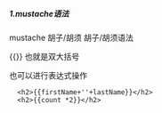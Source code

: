 ##### 1.mustache语法

mustache 胡子/胡须 胡子/胡须语法

{{}} 也就是双大括号

也可以进行表达式操作

```vue
  <h2>{{firstName+''+lastName}}</h2>
  <h2>{{count *2}}</h2>
```

